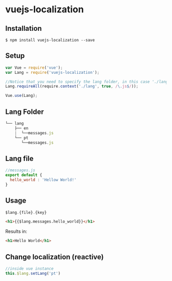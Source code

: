 # vuejs-localization

## Installation

```
$ npm install vuejs-localization --save
```

## Setup
```js
var Vue = require('vue');
var Lang = require('vuejs-localization');

//Notice that you need to specify the lang folder, in this case './lang'
Lang.requireAll(require.context('./lang', true, /\.js$/));

Vue.use(Lang);
```

## Lang Folder
```js
└── lang
    ├── en
    |  └──messages.js
    └── pt
       └──messages.js

```
## Lang file
```js
//messages.js
export default {
  hello_world : 'Hellow World!'
}
```

## Usage

```js
$lang.{file}.{key}
```

```html
<h1>{{$lang.messages.hello_world}}</h1>
```
Results in:
```html
<h1>Hello World</h1>
```

## Change localization (reactive)
```js
//inside vue instance
this.$lang.setLang('pt')
```
